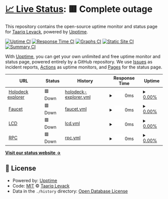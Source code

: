 # [📈 Live Status](https://levackt.github.io/upptime-1): <!--live status--> **🟥 Complete outage**

This repository contains the open-source uptime monitor and status page for [Taariq Levack](https://levackt.github.io/upptime-1), powered by [Upptime](https://github.com/upptime/upptime).

[![Uptime CI](https://github.com/levackt/upptime-1/workflows/Uptime%20CI/badge.svg)](https://github.com/levackt/upptime-1/actions?query=workflow%3A%22Uptime+CI%22)
[![Response Time CI](https://github.com/levackt/upptime-1/workflows/Response%20Time%20CI/badge.svg)](https://github.com/levackt/upptime-1/actions?query=workflow%3A%22Response+Time+CI%22)
[![Graphs CI](https://github.com/levackt/upptime-1/workflows/Graphs%20CI/badge.svg)](https://github.com/levackt/upptime-1/actions?query=workflow%3A%22Graphs+CI%22)
[![Static Site CI](https://github.com/levackt/upptime-1/workflows/Static%20Site%20CI/badge.svg)](https://github.com/levackt/upptime-1/actions?query=workflow%3A%22Static+Site+CI%22)
[![Summary CI](https://github.com/levackt/upptime-1/workflows/Summary%20CI/badge.svg)](https://github.com/levackt/upptime-1/actions?query=workflow%3A%22Summary+CI%22)

With [Upptime](https://upptime.js.org), you can get your own unlimited and free uptime monitor and status page, powered entirely by a GitHub repository. We use [Issues](https://github.com/levackt/upptime-1/issues) as incident reports, [Actions](https://github.com/levackt/upptime-1/actions) as uptime monitors, and [Pages](https://levackt.github.io/upptime-1) for the status page.

<!--start: status pages-->
<!-- This summary is generated by Upptime (https://github.com/upptime/upptime) -->
<!-- Do not edit this manually, your changes will be overwritten -->
<!-- prettier-ignore -->
| URL | Status | History | Response Time | Uptime |
| --- | ------ | ------- | ------------- | ------ |
| <img alt="" src="https://icons.duckduckgo.com/ip3/explorer.secrettestnet.io.ico" height="13"> [Holodeck explorer](https://explorer.secrettestnet.io/) | 🟥 Down | [holodeck-explorer.yml](https://github.com/levackt/upptime-1/commits/HEAD/history/holodeck-explorer.yml) | <details><summary><img alt="Response time graph" src="./graphs/holodeck-explorer/response-time-week.png" height="20"> 0ms</summary><br><a href="https://levackt.github.io/upptime-1/history/holodeck-explorer"><img alt="Response time 0" src="https://img.shields.io/endpoint?url=https%3A%2F%2Fraw.githubusercontent.com%2Flevackt%2Fupptime-1%2FHEAD%2Fapi%2Fholodeck-explorer%2Fresponse-time.json"></a><br><a href="https://levackt.github.io/upptime-1/history/holodeck-explorer"><img alt="24-hour response time 0" src="https://img.shields.io/endpoint?url=https%3A%2F%2Fraw.githubusercontent.com%2Flevackt%2Fupptime-1%2FHEAD%2Fapi%2Fholodeck-explorer%2Fresponse-time-day.json"></a><br><a href="https://levackt.github.io/upptime-1/history/holodeck-explorer"><img alt="7-day response time 0" src="https://img.shields.io/endpoint?url=https%3A%2F%2Fraw.githubusercontent.com%2Flevackt%2Fupptime-1%2FHEAD%2Fapi%2Fholodeck-explorer%2Fresponse-time-week.json"></a><br><a href="https://levackt.github.io/upptime-1/history/holodeck-explorer"><img alt="30-day response time 0" src="https://img.shields.io/endpoint?url=https%3A%2F%2Fraw.githubusercontent.com%2Flevackt%2Fupptime-1%2FHEAD%2Fapi%2Fholodeck-explorer%2Fresponse-time-month.json"></a><br><a href="https://levackt.github.io/upptime-1/history/holodeck-explorer"><img alt="1-year response time 0" src="https://img.shields.io/endpoint?url=https%3A%2F%2Fraw.githubusercontent.com%2Flevackt%2Fupptime-1%2FHEAD%2Fapi%2Fholodeck-explorer%2Fresponse-time-year.json"></a></details> | <details><summary><a href="https://levackt.github.io/upptime-1/history/holodeck-explorer">0.00%</a></summary><a href="https://levackt.github.io/upptime-1/history/holodeck-explorer"><img alt="All-time uptime 6.94%" src="https://img.shields.io/endpoint?url=https%3A%2F%2Fraw.githubusercontent.com%2Flevackt%2Fupptime-1%2FHEAD%2Fapi%2Fholodeck-explorer%2Fuptime.json"></a><br><a href="https://levackt.github.io/upptime-1/history/holodeck-explorer"><img alt="24-hour uptime 0.00%" src="https://img.shields.io/endpoint?url=https%3A%2F%2Fraw.githubusercontent.com%2Flevackt%2Fupptime-1%2FHEAD%2Fapi%2Fholodeck-explorer%2Fuptime-day.json"></a><br><a href="https://levackt.github.io/upptime-1/history/holodeck-explorer"><img alt="7-day uptime 0.00%" src="https://img.shields.io/endpoint?url=https%3A%2F%2Fraw.githubusercontent.com%2Flevackt%2Fupptime-1%2FHEAD%2Fapi%2Fholodeck-explorer%2Fuptime-week.json"></a><br><a href="https://levackt.github.io/upptime-1/history/holodeck-explorer"><img alt="30-day uptime 0.00%" src="https://img.shields.io/endpoint?url=https%3A%2F%2Fraw.githubusercontent.com%2Flevackt%2Fupptime-1%2FHEAD%2Fapi%2Fholodeck-explorer%2Fuptime-month.json"></a><br><a href="https://levackt.github.io/upptime-1/history/holodeck-explorer"><img alt="1-year uptime 0.00%" src="https://img.shields.io/endpoint?url=https%3A%2F%2Fraw.githubusercontent.com%2Flevackt%2Fupptime-1%2FHEAD%2Fapi%2Fholodeck-explorer%2Fuptime-year.json"></a></details>
| <img alt="" src="https://icons.duckduckgo.com/ip3/faucet.secrettestnet.io.ico" height="13"> [Faucet](https://faucet.secrettestnet.io/) | 🟥 Down | [faucet.yml](https://github.com/levackt/upptime-1/commits/HEAD/history/faucet.yml) | <details><summary><img alt="Response time graph" src="./graphs/faucet/response-time-week.png" height="20"> 0ms</summary><br><a href="https://levackt.github.io/upptime-1/history/faucet"><img alt="Response time 194" src="https://img.shields.io/endpoint?url=https%3A%2F%2Fraw.githubusercontent.com%2Flevackt%2Fupptime-1%2FHEAD%2Fapi%2Ffaucet%2Fresponse-time.json"></a><br><a href="https://levackt.github.io/upptime-1/history/faucet"><img alt="24-hour response time 0" src="https://img.shields.io/endpoint?url=https%3A%2F%2Fraw.githubusercontent.com%2Flevackt%2Fupptime-1%2FHEAD%2Fapi%2Ffaucet%2Fresponse-time-day.json"></a><br><a href="https://levackt.github.io/upptime-1/history/faucet"><img alt="7-day response time 0" src="https://img.shields.io/endpoint?url=https%3A%2F%2Fraw.githubusercontent.com%2Flevackt%2Fupptime-1%2FHEAD%2Fapi%2Ffaucet%2Fresponse-time-week.json"></a><br><a href="https://levackt.github.io/upptime-1/history/faucet"><img alt="30-day response time 0" src="https://img.shields.io/endpoint?url=https%3A%2F%2Fraw.githubusercontent.com%2Flevackt%2Fupptime-1%2FHEAD%2Fapi%2Ffaucet%2Fresponse-time-month.json"></a><br><a href="https://levackt.github.io/upptime-1/history/faucet"><img alt="1-year response time 184" src="https://img.shields.io/endpoint?url=https%3A%2F%2Fraw.githubusercontent.com%2Flevackt%2Fupptime-1%2FHEAD%2Fapi%2Ffaucet%2Fresponse-time-year.json"></a></details> | <details><summary><a href="https://levackt.github.io/upptime-1/history/faucet">0.00%</a></summary><a href="https://levackt.github.io/upptime-1/history/faucet"><img alt="All-time uptime 76.60%" src="https://img.shields.io/endpoint?url=https%3A%2F%2Fraw.githubusercontent.com%2Flevackt%2Fupptime-1%2FHEAD%2Fapi%2Ffaucet%2Fuptime.json"></a><br><a href="https://levackt.github.io/upptime-1/history/faucet"><img alt="24-hour uptime 0.00%" src="https://img.shields.io/endpoint?url=https%3A%2F%2Fraw.githubusercontent.com%2Flevackt%2Fupptime-1%2FHEAD%2Fapi%2Ffaucet%2Fuptime-day.json"></a><br><a href="https://levackt.github.io/upptime-1/history/faucet"><img alt="7-day uptime 0.00%" src="https://img.shields.io/endpoint?url=https%3A%2F%2Fraw.githubusercontent.com%2Flevackt%2Fupptime-1%2FHEAD%2Fapi%2Ffaucet%2Fuptime-week.json"></a><br><a href="https://levackt.github.io/upptime-1/history/faucet"><img alt="30-day uptime 0.00%" src="https://img.shields.io/endpoint?url=https%3A%2F%2Fraw.githubusercontent.com%2Flevackt%2Fupptime-1%2FHEAD%2Fapi%2Ffaucet%2Fuptime-month.json"></a><br><a href="https://levackt.github.io/upptime-1/history/faucet"><img alt="1-year uptime 59.03%" src="https://img.shields.io/endpoint?url=https%3A%2F%2Fraw.githubusercontent.com%2Flevackt%2Fupptime-1%2FHEAD%2Fapi%2Ffaucet%2Fuptime-year.json"></a></details>
| <img alt="" src="https://icons.duckduckgo.com/ip3/chainofsecrets.secrettestnet.io.ico" height="13"> [LCD](https://chainofsecrets.secrettestnet.io/syncing) | 🟥 Down | [lcd.yml](https://github.com/levackt/upptime-1/commits/HEAD/history/lcd.yml) | <details><summary><img alt="Response time graph" src="./graphs/lcd/response-time-week.png" height="20"> 0ms</summary><br><a href="https://levackt.github.io/upptime-1/history/lcd"><img alt="Response time 206" src="https://img.shields.io/endpoint?url=https%3A%2F%2Fraw.githubusercontent.com%2Flevackt%2Fupptime-1%2FHEAD%2Fapi%2Flcd%2Fresponse-time.json"></a><br><a href="https://levackt.github.io/upptime-1/history/lcd"><img alt="24-hour response time 0" src="https://img.shields.io/endpoint?url=https%3A%2F%2Fraw.githubusercontent.com%2Flevackt%2Fupptime-1%2FHEAD%2Fapi%2Flcd%2Fresponse-time-day.json"></a><br><a href="https://levackt.github.io/upptime-1/history/lcd"><img alt="7-day response time 0" src="https://img.shields.io/endpoint?url=https%3A%2F%2Fraw.githubusercontent.com%2Flevackt%2Fupptime-1%2FHEAD%2Fapi%2Flcd%2Fresponse-time-week.json"></a><br><a href="https://levackt.github.io/upptime-1/history/lcd"><img alt="30-day response time 0" src="https://img.shields.io/endpoint?url=https%3A%2F%2Fraw.githubusercontent.com%2Flevackt%2Fupptime-1%2FHEAD%2Fapi%2Flcd%2Fresponse-time-month.json"></a><br><a href="https://levackt.github.io/upptime-1/history/lcd"><img alt="1-year response time 0" src="https://img.shields.io/endpoint?url=https%3A%2F%2Fraw.githubusercontent.com%2Flevackt%2Fupptime-1%2FHEAD%2Fapi%2Flcd%2Fresponse-time-year.json"></a></details> | <details><summary><a href="https://levackt.github.io/upptime-1/history/lcd">0.00%</a></summary><a href="https://levackt.github.io/upptime-1/history/lcd"><img alt="All-time uptime 35.94%" src="https://img.shields.io/endpoint?url=https%3A%2F%2Fraw.githubusercontent.com%2Flevackt%2Fupptime-1%2FHEAD%2Fapi%2Flcd%2Fuptime.json"></a><br><a href="https://levackt.github.io/upptime-1/history/lcd"><img alt="24-hour uptime 0.00%" src="https://img.shields.io/endpoint?url=https%3A%2F%2Fraw.githubusercontent.com%2Flevackt%2Fupptime-1%2FHEAD%2Fapi%2Flcd%2Fuptime-day.json"></a><br><a href="https://levackt.github.io/upptime-1/history/lcd"><img alt="7-day uptime 0.00%" src="https://img.shields.io/endpoint?url=https%3A%2F%2Fraw.githubusercontent.com%2Flevackt%2Fupptime-1%2FHEAD%2Fapi%2Flcd%2Fuptime-week.json"></a><br><a href="https://levackt.github.io/upptime-1/history/lcd"><img alt="30-day uptime 0.00%" src="https://img.shields.io/endpoint?url=https%3A%2F%2Fraw.githubusercontent.com%2Flevackt%2Fupptime-1%2FHEAD%2Fapi%2Flcd%2Fuptime-month.json"></a><br><a href="https://levackt.github.io/upptime-1/history/lcd"><img alt="1-year uptime 0.00%" src="https://img.shields.io/endpoint?url=https%3A%2F%2Fraw.githubusercontent.com%2Flevackt%2Fupptime-1%2FHEAD%2Fapi%2Flcd%2Fuptime-year.json"></a></details>
| <img alt="" src="https://icons.duckduckgo.com/ip3/chainofsecrets.secrettestnet.io.ico" height="13"> [RPC](https://chainofsecrets.secrettestnet.io:26667) | 🟥 Down | [rpc.yml](https://github.com/levackt/upptime-1/commits/HEAD/history/rpc.yml) | <details><summary><img alt="Response time graph" src="./graphs/rpc/response-time-week.png" height="20"> 0ms</summary><br><a href="https://levackt.github.io/upptime-1/history/rpc"><img alt="Response time 124" src="https://img.shields.io/endpoint?url=https%3A%2F%2Fraw.githubusercontent.com%2Flevackt%2Fupptime-1%2FHEAD%2Fapi%2Frpc%2Fresponse-time.json"></a><br><a href="https://levackt.github.io/upptime-1/history/rpc"><img alt="24-hour response time 0" src="https://img.shields.io/endpoint?url=https%3A%2F%2Fraw.githubusercontent.com%2Flevackt%2Fupptime-1%2FHEAD%2Fapi%2Frpc%2Fresponse-time-day.json"></a><br><a href="https://levackt.github.io/upptime-1/history/rpc"><img alt="7-day response time 0" src="https://img.shields.io/endpoint?url=https%3A%2F%2Fraw.githubusercontent.com%2Flevackt%2Fupptime-1%2FHEAD%2Fapi%2Frpc%2Fresponse-time-week.json"></a><br><a href="https://levackt.github.io/upptime-1/history/rpc"><img alt="30-day response time 0" src="https://img.shields.io/endpoint?url=https%3A%2F%2Fraw.githubusercontent.com%2Flevackt%2Fupptime-1%2FHEAD%2Fapi%2Frpc%2Fresponse-time-month.json"></a><br><a href="https://levackt.github.io/upptime-1/history/rpc"><img alt="1-year response time 0" src="https://img.shields.io/endpoint?url=https%3A%2F%2Fraw.githubusercontent.com%2Flevackt%2Fupptime-1%2FHEAD%2Fapi%2Frpc%2Fresponse-time-year.json"></a></details> | <details><summary><a href="https://levackt.github.io/upptime-1/history/rpc">0.00%</a></summary><a href="https://levackt.github.io/upptime-1/history/rpc"><img alt="All-time uptime 35.94%" src="https://img.shields.io/endpoint?url=https%3A%2F%2Fraw.githubusercontent.com%2Flevackt%2Fupptime-1%2FHEAD%2Fapi%2Frpc%2Fuptime.json"></a><br><a href="https://levackt.github.io/upptime-1/history/rpc"><img alt="24-hour uptime 0.00%" src="https://img.shields.io/endpoint?url=https%3A%2F%2Fraw.githubusercontent.com%2Flevackt%2Fupptime-1%2FHEAD%2Fapi%2Frpc%2Fuptime-day.json"></a><br><a href="https://levackt.github.io/upptime-1/history/rpc"><img alt="7-day uptime 0.00%" src="https://img.shields.io/endpoint?url=https%3A%2F%2Fraw.githubusercontent.com%2Flevackt%2Fupptime-1%2FHEAD%2Fapi%2Frpc%2Fuptime-week.json"></a><br><a href="https://levackt.github.io/upptime-1/history/rpc"><img alt="30-day uptime 0.00%" src="https://img.shields.io/endpoint?url=https%3A%2F%2Fraw.githubusercontent.com%2Flevackt%2Fupptime-1%2FHEAD%2Fapi%2Frpc%2Fuptime-month.json"></a><br><a href="https://levackt.github.io/upptime-1/history/rpc"><img alt="1-year uptime 0.00%" src="https://img.shields.io/endpoint?url=https%3A%2F%2Fraw.githubusercontent.com%2Flevackt%2Fupptime-1%2FHEAD%2Fapi%2Frpc%2Fuptime-year.json"></a></details>

<!--end: status pages-->

[**Visit our status website →**](https://levackt.github.io/upptime-1)

## 📄 License

- Powered by: [Upptime](https://github.com/upptime/upptime)
- Code: [MIT](./LICENSE) © [Taariq Levack](https://levackt.github.io/upptime-1)
- Data in the `./history` directory: [Open Database License](https://opendatacommons.org/licenses/odbl/1-0/)
